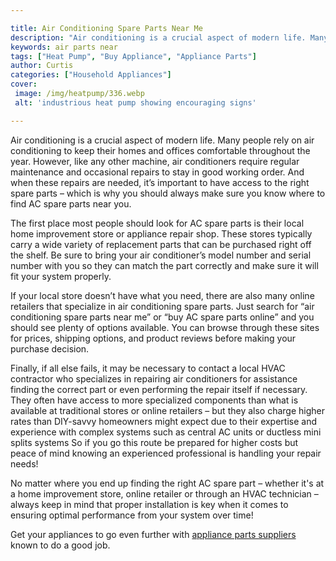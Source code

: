 ```yaml
---

title: Air Conditioning Spare Parts Near Me
description: "Air conditioning is a crucial aspect of modern life. Many people rely on air conditioning to keep their homes and offices comforta...get more info"
keywords: air parts near
tags: ["Heat Pump", "Buy Appliance", "Appliance Parts"]
author: Curtis
categories: ["Household Appliances"]
cover: 
 image: /img/heatpump/336.webp
 alt: 'industrious heat pump showing encouraging signs'

---
```


Air conditioning is a crucial aspect of modern life. Many people rely on air conditioning to keep their homes and offices comfortable throughout the year. However, like any other machine, air conditioners require regular maintenance and occasional repairs to stay in good working order. And when these repairs are needed, it’s important to have access to the right spare parts – which is why you should always make sure you know where to find AC spare parts near you.

The first place most people should look for AC spare parts is their local home improvement store or appliance repair shop. These stores typically carry a wide variety of replacement parts that can be purchased right off the shelf. Be sure to bring your air conditioner’s model number and serial number with you so they can match the part correctly and make sure it will fit your system properly.

If your local store doesn’t have what you need, there are also many online retailers that specialize in air conditioning spare parts. Just search for “air conditioning spare parts near me” or “buy AC spare parts online” and you should see plenty of options available. You can browse through these sites for prices, shipping options, and product reviews before making your purchase decision.

Finally, if all else fails, it may be necessary to contact a local HVAC contractor who specializes in repairing air conditioners for assistance finding the correct part or even performing the repair itself if necessary. They often have access to more specialized components than what is available at traditional stores or online retailers – but they also charge higher rates than DIY-savvy homeowners might expect due to their expertise and experience with complex systems such as central AC units or ductless mini splits systems So if you go this route be prepared for higher costs but peace of mind knowing an experienced professional is handling your repair needs! 
 
No matter where you end up finding the right AC spare part – whether it's at a home improvement store, online retailer or through an HVAC technician – always keep in mind that proper installation is key when it comes to ensuring optimal performance from your system over time!

Get your appliances to go even further with <a href="/pages/appliance-parts-suppliers/">appliance parts suppliers</a> known to do a good job.